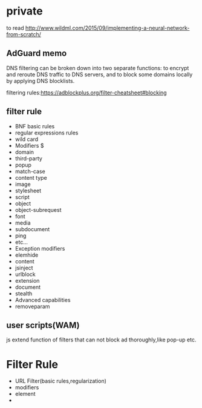 # private
to read http://www.wildml.com/2015/09/implementing-a-neural-network-from-scratch/

## AdGuard memo
DNS filtering can be broken down into two separate functions: to encrypt and reroute DNS traffic to DNS servers, and to block some domains locally by applying DNS blocklists.

filtering rules:https://adblockplus.org/filter-cheatsheet#blocking

## filter rule
- BNF basic rules
- regular expressions rules
- wild card
- Modifiers $
 - domain
 - third-party
 - popup
 - match-case
 - content type
  - image
  - stylesheet
  - script
  - object
  - object-subrequest
  - font
  - media
  - subdocument
  - ping
  - etc...
- Exception modifiers
 - elemhide
 - content
 - jsinject
 - urlblock
 - extension
 - document
 - stealth
- Advanced capabilities
 - removeparam

## user scripts(WAM)
js extend function of filters that can not block ad thoroughly,like pop-up etc.

# Filter Rule
- URL Filter(basic rules,regularization)
- modifiers
 - element
 - 


